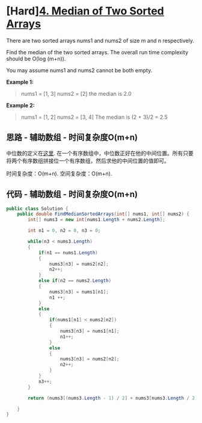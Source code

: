 # [Hard][4. Median of Two Sorted Arrays](https://leetcode.com/problems/median-of-two-sorted-arrays/)

There are two sorted arrays nums1 and nums2 of size m and n respectively.

Find the median of the two sorted arrays. The overall run time complexity should be O(log (m+n)).

You may assume nums1 and nums2 cannot be both empty.

**Example 1:**

> nums1 = [1, 3]
> nums2 = [2]
> the median is 2.0

**Example 2:**

> nums1 = [1, 2]
> nums2 = [3, 4]
> The median is (2 + 3)/2 = 2.5

## 思路 - 辅助数组 - 时间复杂度O(m+n)

中位数的定义在[这里](https://baike.baidu.com/item/%E4%B8%AD%E4%BD%8D%E6%95%B0). 在一个有序数组中，中位数正好在他的中间位置。所有只要将两个有序数组拼接位一个有序数组，然后求他的中间位置的值即可。

时间复杂度：O(m+n).
空间复杂度：O(m+n).

## 代码 - 辅助数组 - 时间复杂度O(m+n)

```csharp
public class Solution {
    public double FindMedianSortedArrays(int[] nums1, int[] nums2) {
        int[] nums3 = new int[nums1.Length + nums2.Length];

        int n1 = 0, n2 = 0, n3 = 0;

        while(n3 < nums3.Length)
        {
            if(n1 == nums1.Length)
            {
                nums3[n3] = nums2[n2];
                n2++;
            }
            else if(n2 == nums2.Length)
            {
                nums3[n3] = nums1[n1];
                n1 ++;
            }
            else
            {
                if(nums1[n1] < nums2[n2])
                {
                    nums3[n3] = nums1[n1];
                    n1++;
                }
                else
                {
                    nums3[n3] = nums2[n2];
                    n2++;
                }
            }
            n3++;
        }

        return (nums3[(nums3.Length - 1) / 2] + nums3[nums3.Length / 2]) * 1.0 / 2;

    }
}
```
